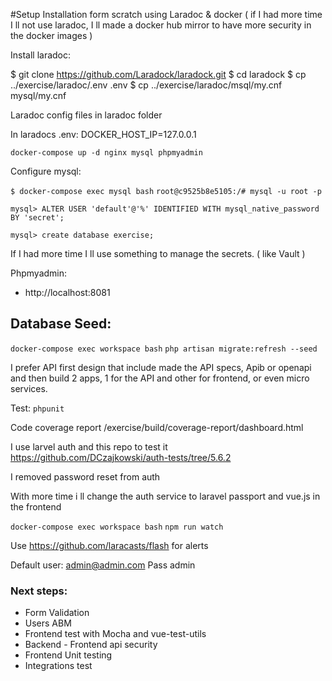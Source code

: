#Setup
Installation form scratch using Laradoc & docker ( if I had more time I ll not use laradoc, I ll made a docker hub mirror to have more security in the docker images )

Install laradoc:

$ git clone https://github.com/Laradock/laradock.git
$ cd laradock
$ cp ../exercise/laradoc/.env .env
$ cp ../exercise/laradoc/msql/my.cnf mysql/my.cnf

Laradoc config files in laradoc folder

In laradocs .env:
DOCKER_HOST_IP=127.0.0.1

`docker-compose up -d nginx mysql phpmyadmin`

Configure mysql:

`$ docker-compose exec mysql bash`
`root@c9525b8e5105:/# mysql -u root -p`

`mysql> ALTER USER 'default'@'%' IDENTIFIED WITH mysql_native_password BY 'secret';`

`mysql> create database exercise;`

If I had more time I ll use something to manage the secrets. ( like Vault )

Phpmyadmin:
- http://localhost:8081

## Database Seed:
`docker-compose exec workspace bash`
`php artisan migrate:refresh --seed`

I prefer API first design that include made the API specs, Apib or openapi and then build 2 apps, 1 for the API and other for frontend, or even micro services.

Test:
`phpunit`
 
Code coverage report
/exercise/build/coverage-report/dashboard.html

I use larvel auth and this repo to test it https://github.com/DCzajkowski/auth-tests/tree/5.6.2

I removed password reset from auth

With more time i ll change the auth service to laravel passport and vue.js in the frontend

`docker-compose exec workspace bash`
`npm run watch`

Use https://github.com/laracasts/flash for alerts

Default user:
admin@admin.com
Pass admin

### Next steps:
 - Form Validation
 - Users ABM
 - Frontend test with Mocha and vue-test-utils
 - Backend - Frontend api security
 - Frontend Unit testing
 - Integrations test